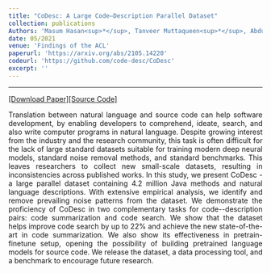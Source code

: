 ```yaml
---
title: "CoDesc: A Large Code–Description Parallel Dataset"
collection: publications
Authors: 'Masum Hasan<sup>*</sup>, Tanveer Muttaqueen<sup>*</sup>, Abdullah Al Ishtiaq, Kazi Sajeed Mehrab, Md. Mahim Anjum Haque, Tahmid Hasan, <b>Wasi Ahmad</b>, Anindya Iqbal, and Rifat Shahriyar'
date: 05/2021
venue: 'Findings of the ACL'
paperurl: 'https://arxiv.org/abs/2105.14220'
codeurl: 'https://github.com/code-desc/CoDesc'
excerpt: ''
---
```

---
<a href='https://arxiv.org/pdf/2105.14220.pdf' target="_blank">[Download Paper]</a><a href='https://github.com/code-desc/CoDesc' target="_blank">[Source Code]</a>

<p align="justify">
Translation between natural language and source code can help software development, by enabling developers to comprehend, ideate, search, and also write computer 
programs in natural language. Despite growing interest from the industry and the research community, this task is often difficult for the lack of large standard 
datasets suitable for training modern deep neural models, standard noise removal methods, and standard benchmarks. This leaves researchers to collect new 
small-scale datasets, resulting in inconsistencies across published works. In this study, we present CoDesc - a large parallel dataset containing 4.2 million 
Java methods and natural language descriptions. With extensive empirical analysis, we identify and remove prevailing noise patterns from the dataset. 
We demonstrate the proficiency of CoDesc in two complementary tasks for code--description pairs: code summarization and code search. We show that the dataset 
helps improve code search by up to 22% and achieve the new state-of-the-art in code summarization. We also show its effectiveness in pretrain-finetune setup, 
opening the possibility of building pretrained language models for source code. We release the dataset, a data processing tool, and a benchmark to encourage 
future research.
</p>
